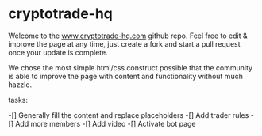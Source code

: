 # cryptotrade-hq

Welcome to the www.cryptotrade-hq.com github repo. Feel free to edit & improve the page at any time, just create a fork and start a pull request once your update is complete. 

We chose the most simple html/css construct possible that the community is able to improve the page with content and functionality without much hazzle.

tasks:

-[] Generally fill the content and replace placeholders
-[] Add trader rules 
-[] Add more members
-[] Add video
-[] Activate bot page
